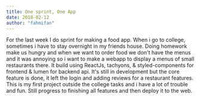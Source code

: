 ```yaml
---
title: One sprint, One App
date: 2018-02-12
author: "fahmifan"
---
```


For the last week I do sprint for making a food app. When i go to college, sometimes i have to stay overnight in my friends house. Doing homework make us hungry and when we want to order food we don't have the menus and it was annoying so i want to make a webapp to display a menus of small restaurants there. It build using ReactJs, tachyons, & styled-components for frontend & lumen for backend api. It's still in development but the core feature is done, it left the login and adding reviews for a restaurant features. This is my first project outside the college tasks and i have a lot of trouble and fun. Still progress to finishing all features and then deploy it to the web.